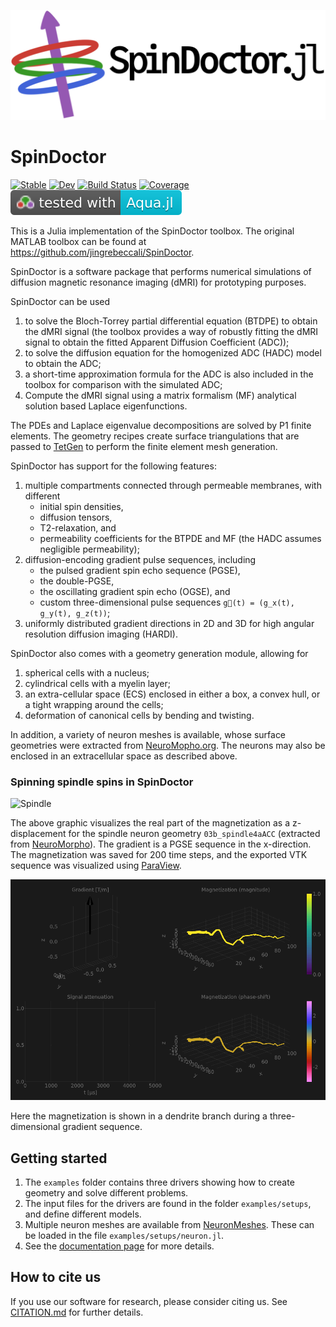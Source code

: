 ![Logo](docs/src/assets/logo_text.png)

# SpinDoctor

[![Stable](https://img.shields.io/badge/docs-stable-blue.svg)](https://spindoctormri.github.io/SpinDoctor.jl/stable)
[![Dev](https://img.shields.io/badge/docs-dev-blue.svg)](https://spindoctormri.github.io/SpinDoctor.jl/dev)
[![Build Status](https://github.com/SpinDoctorMRI/SpinDoctor.jl/workflows/CI/badge.svg)](https://github.com/SpinDoctorMRI/SpinDoctor.jl/actions)
[![Coverage](https://codecov.io/gh/SpinDoctorMRI/SpinDoctor.jl/branch/main/graph/badge.svg)](https://codecov.io/gh/SpinDoctorMRI/SpinDoctor.jl)
[![Aqua QA](https://raw.githubusercontent.com/JuliaTesting/Aqua.jl/master/badge.svg)](https://github.com/JuliaTesting/Aqua.jl)

This is a Julia implementation of the SpinDoctor toolbox. The original MATLAB toolbox can be
found at https://github.com/jingrebeccali/SpinDoctor.

SpinDoctor is a software package that performs numerical simulations of diffusion magnetic
resonance imaging (dMRI) for prototyping purposes.

SpinDoctor can be used

1. to solve the Bloch-Torrey partial differential equation (BTDPE) to obtain the dMRI signal
   (the toolbox provides a way of robustly fitting the dMRI signal to obtain the fitted
   Apparent Diffusion Coefficient (ADC));
2. to solve the diffusion equation for the homogenized ADC (HADC) model to obtain the ADC;
3. a short-time approximation formula for the ADC is also included in the toolbox for
   comparison with the simulated ADC;
4. Compute the dMRI signal using a matrix formalism (MF) analytical solution based Laplace
   eigenfunctions.

The PDEs and Laplace eigenvalue decompositions are solved by P1 finite elements. The
geometry recipes create surface triangulations that are passed to
[TetGen](https://wias-berlin.de/software/index.jsp?id=TetGen&lang=1) to perform the finite
element mesh generation.

SpinDoctor has support for the following features:

1. multiple compartments connected through permeable membranes, with different
   * initial spin densities,
   * diffusion tensors,
   * T2-relaxation, and
   * permeability coefficients for the BTPDE and MF (the HADC assumes negligible
     permeability);
2. diffusion-encoding gradient pulse sequences, including
   * the pulsed gradient spin echo sequence (PGSE),
   * the double-PGSE,
   * the oscillating gradient spin echo (OGSE), and
   * custom three-dimensional pulse sequences `g⃗(t) = (g_x(t), g_y(t),
     g_z(t))`;
3. uniformly distributed gradient directions in 2D and 3D for high angular resolution
   diffusion imaging (HARDI).

SpinDoctor also comes with a geometry generation module, allowing for

1. spherical cells with a nucleus;
2. cylindrical cells with a myelin layer;
3. an extra-cellular space (ECS) enclosed in either a box, a convex hull, or a tight
   wrapping around the cells;
4. deformation of canonical cells by bending and twisting.

In addition, a variety of neuron meshes is available, whose surface geometries were
extracted from [NeuroMopho.org](http://neuromorpho.org). The neurons may also be enclosed in
an extracellular space as described above.


### Spinning spindle spins in SpinDoctor

![Spindle](misc/spindle.gif)

The above graphic visualizes the real part of the magnetization as a z-displacement for the
spindle neuron geometry `03b_spindle4aACC` (extracted from
[NeuroMorpho](http://neuromorpho.org/)). The gradient is a PGSE sequence in the x-direction.
The magnetization was saved for 200 time steps, and the exported VTK sequence was visualized
using [ParaView](https://www.paraview.org).

![Gradient](misc/gradient.gif)

Here the magnetization is shown in a dendrite branch during a three-dimensional gradient
sequence.

## Getting started

1. The `examples` folder contains three drivers showing how to create geometry and solve
   different problems.
2. The input files for the drivers are found in the folder `examples/setups`, and define
   different models.
3. Multiple neuron meshes are available from
   [NeuronMeshes](https://github.com/SpinDoctorMRI/NeuronMeshes). These can be loaded in
   the file `examples/setups/neuron.jl`.
4. See the [documentation page](https://spindoctormri.github.io/SpinDoctor.jl/dev) for more details.


## How to cite us

If you use our software for research, please consider citing us. See
[CITATION.md](CITATION.md) for further details.
